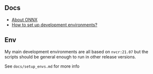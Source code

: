 ## Docs
- [About ONNX](docs/about_onnx.md)
- [How to set up development environments?](docs/setup_envs.md)


## Env
My main development environments are all based on `nvcr:21.07` but the scripts should be general enough to run in other release versions.

See `docs/setup_envs.md` for more info
